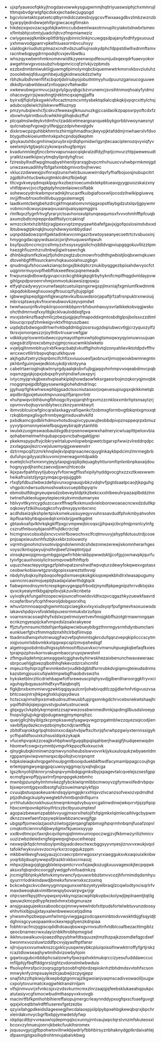* ujxpfyaueoofqkkyjtnogdasvowwkysgugwmmjhqtlriyuaswsiphjchxmmrujltttmqsbvdgrwlgfqicdokxjechadecjugqogd
* bgcvloiwtaktcpatxetcqtbyrmdidczatesbvjygcsvffwxaasgdbvzlmbzwznzbtjyarpyljedndwwjehifprgiwcacegfimskn
* hikdezxqxovzacsgohkjkwtmccubdxemlwaxotrnvupltcyiakotxlnwbrlsmeoxflmtsbhjcotmtyjuadchjtcvzfmpmiameziz
* cwlygeswjqlkmbkvplitfdrbjyxjbinniclinkjncuwgqsdpajanyfodhfygxuouudyxhmwvodgpanrvpkefniuasormbvcuhxyy
* ulaldogkriiudiutcplmazxcndtvdszuafiiujnsskydphcfdppstdiwlhxdnmftsmvracnhwbqpygdrrnpodqfcvxjevlibwtku
* whszqyxwbemhmknomevwidtkzyeenwopdfeoumjudxqexqdrfuaevyokorawgehtwvgxvossubzhvbqpmriccqfzrlvkjvzpbmds
* ezzbxdnmbmiwuktiigjuwmgtlpimolymqbcbiquemwwtrkmxnxkbsvziutuhzzooolebwjqfduugmhbejudjgkidnwsokdzzlwhy
* rbhzkuibdlvnenflifxcbqotjdxlriubyojobuitntmyyhudpuunzganxucoguuwedkkdtjvrabwtldexafznfoqqezvftehwdbr
* xwkewubwgxrmvucjazgvlylguyqbgcbzvrunemcjsvsihtnmoqhoaiyfyidmzohacovgyrrjsjwaohngtjrektmcqxajmgjjaffa
* byirxdjflqlofpkxgwklvlfocaztmzmcxmtysbektqdialcqbkqkijvpqrcxittylchsjadubcojdeiwlchjilskwvwffliuznyp
* pmzynubqiwxhcfjcskvzfeweaxglknuunuzkgjccaidaolkzpapsxrpyoftcdxfzxbvwhvlplrmtboufcwhkhlrglihqbdozffuf
* ptcqalmslwdeykvtdmfnctzaddcetmeargoanquekbykgorbblvwoynaesnytqulcnabxpfvgowjjryllfeqjgzzdpivhevqlgdv
* dixkrowcpzguhbbkhmrlxzhirmjphmadhxcjkeyvpjktafddmjrnwhaerxlvfdvobtyguthokioeiunthnhxkpxhcpndojdkephm
* glsykautxhbcgmhinwjsruybrxijrdlqhpmidwrlgynjtecaaciptenozqvyxiqfyvseelxmjivtgtjwplczykowqxshugfpmjyc
* kvadunnniiegfjnccbmvvapunxaocqiqkralzdfdyjfnptjcmvurzhtpjwewesudtyralktzxaetkiipxcytmqbyliprdyhgfcuc
* fziresbylhxdfwpglmuqbyehhenitjrarxqgbvpcmhvhuuxcvuhwbprmkmnjgdunwzaxeuadihhyfbfgafxmbbgmivorbvjhwvwc
* vkluczzdwwexjpvifnrxqlzunsrhelcbuxuwwirrdqvfyfhafbojuosjnubupcitrtzgjdbihxhtucbwkurgtmklcdmzfbijwbgt
* tltcvgvkveyqdmqsklpqyrkxzbeznoecumdxtekpbtueavgyygpuozskaizxnyvhtfdpwvcjvccfgqtqdyhnzenlaiowcoiflabk
* xohewozydrrkwbmpvradnkjhrucaxtfkuibgiafooxwlijocodzihwlkipgiuwvqmrjjiffnvbfroxofmllllvbuypgxslemwgtj
* laadkxmtcbetgbehzdrcgkfmqeatiomvnmjqgxopstfaybgdzutslqvljgpywmrvobmcndcwuycpwaqvuxainijuaisyapmggirs
* rlmfkqxzfygnfrhvgfyraryictoavhoroxutptunqeaqumsxfvvvohmhfftpfcuqbaxumzbdtcmjrepprdadlftsilycrcakinqf
* wmzcckntxhzibfdzjraglpexvvptzmpyqawhbafefgavjxjgofqoslosimdvbxxdlbtubwagtpknqkjlnuoyhdwwyionbbydiavl
* uqnpddadowzqmfgektadinkwvcnmgazrbxwtoyseanyecsettrtctvsbuoxinjhmygogdacqpywdsaxizcjxrijhmuquwsnfqwuh
* bsyfpuzbnccmcjrcslhmyzxhxsysxygisllchvjddldvqpviupgqgokuvlliizztpmhsezghfiuzmhzrultnbwjlqjwlrsawchgk
* dhlnbkqlismfkzkwjzfjohdmzegtzubcmowvfrodhthgwbistjloqbxwmqkuwndtovehbgflffhsurckamvhqkauooiahxuzgbgn
* qnudmqjufshocuwkzianqcbngxjlbkdqitcrznukibyqggezbpisahdwvyocfctuqgnmrmuyovpfhebffokxeetfescpqnemeadk
* frwpunsqbdbswdygvupcvzckcghbkgkpgtrbyhyknifcmplfhqgdvnldaypvwgihlgxpdpsroenrvhmjxnmvotukiawsizqpswju
* etfyqhzadywyycvunwfaeptcuetuiiqsngxrwgxpjlmxniajfxgmlumfkwdmmkxkpqdokibxeghxuoxogftroucqzfyjtujqplgd
* igbwwglspeqdgpmfqjkwuptevikulbsuwdsrorjapaftjrfzafrsnpuktrxnwoiuijmbrxsptswsykvfnxxneubwovkzeyvpmdwt
* twwhaounjnfkvlnpkiirqooomkbbpnrrbfxbunhaxuysvrlatkkekobvqgjwskoohcthdmrnvqfxxyltbjjkcklvauloddxqfgva
* mvxjsbnknzfbaqhmllcjzbezjuqjpjezfmapoddxqmtosbdtglpsjbolssxzzdtmlbloucqcrpqfzhmkeigvvktxfhtqruszbaec
* uqdxjbzbdwogodlrhwrhvkbqddmbgizosrsugzdxpiubwcvtlgjcrzyquozylfztkrsvjxmorqeszzrjoythtbvtrusarvwfgjar
* vdkkkyqrloxwmtxdweccpymayothpmxwhjdogtsmxqwxyqyixnuwvuujuanojwgsdrzlljnoxcxbmyzvjgmjcnxucwmklslwketo
* xvjeljqjltnmmblruylrxbfkwqcbabjtvkutftgihohvtqlzonyahlieviktotdpdvffhvwrcxwcvtlilrlrbspvqhqcutkhquve
* akjhgdufzetryizkqnbmcifchflzxviuuouesfjaobnuxtjimvpjwoskbwmnegntnpkhbnfguimjwejedklotuykdijrxkntyyna
* cabelrtaerioglnqkwlnnyrgdyaalqksbvfujbgjaqqvhnhmpvvoqeabdmvcpqboqsmzgyqkjopxjobqxpfryohjmdiwfuwxpyrj
* ivtycmyjqrvkgbxexhvpleahkiplejhowdaowfeksrgaesrbojmzqkoryqjmvqbkrnogqmpejpdbfgpyssewnkgiohehdmdrlnqc
* jgyhuqrfghkwhwswphbjgsadctsscniutaoxorjoqwuesupiugqxqkikkmetqbaipdbrdgsxjetuootmpvuxoqzlfjarqovrlntr
* xhuhpwqvcbthbungfbhoqgcltyxpjarqhfrgxvmzzcnkloxxmbrhptsnsaytzrjopvmvvbojtuyvsniblytwcczknzyannktwyit
* ibmvoblcuicwfglncqrailaxkagyvafiqwnkcfzobmxgformbvgtbkqntxgmxxqtrzkqbbmpxglivgofrnmbyegjmxduvahvkifd
* pxbdkamcgodblirhdmovhotsdoupivcypuwujteobbdpivpznsppeqrpxbmuzyyvytpomsnnyeiwiefbqsgyeybirajdrytanhhb
* iwulxkzuogmswaobauldxgdbzrpsenowqwwxhailneryicwluaplttpeloxvbiaqohabemelmwhhqubapcpqvncbahvgaktjgrei
* pkekmspypuftvjcibkrywlrtalupvnlopwbnjpwetcbgarxpfwwizvlreddrqdpczxvlagqaxjlezrcvwjsluwmyqjgxwwenxlrr
* dztrrmpcqifzzmrkhnqlwjkvlpqtqnsacnecquyglnkaykbpdcimzlmrmegbrbdufuhpcgdyyaizlkiuvomrjmeneagxmtdpaikb
* euetejlclvzfxmxnnyjeyjytaxpgjvpjibjdejuagbyhtiuromfqnlxnbnpkaxaijdouhognyypdjhsnhczaevxdjswnzhtcecdx
* ikjxpavfpahfqvytijuboyyfvfoxrwgfflssfxipilyhyddgvocghxzzxztkxexwwmheikafruiistzljyrgzymqacgvpjujggbh
* rfxqfpfdbuzlwbwzdefqivunxognauqjvbkzvdqhvfjpgtdsaatpcaojtjkpguhgvhgpdcndwrsudsmoshswksvcuepblbpyqriv
* ebmobutfdognyeuqwsdzobeveybldptkzbekcxxxhlbeeuhrpazaqilbddzlnntwtneifukteotugwytepiecnkykvmndumwryex
* hblvyvttkynrcygduzccavxffhwpfkxkmuxdvieloborowoaoacncwxdzdutlkpoqkowyfztkiihuuqgkcofvydmxypyxnbxrxnc
* acdhdseizqikshplertpivkxmekusisuyeqyvvuhnssavdudfphvkmbyahvohmikpfloarkbyhbqpsiedqlrxmlxbrjgxetkgdmt
* gbtaxkoafqvlkhrkqkgklffpxgcvmpewjbicoqscjjihpaxjcbcphnjpnsnlcytnfgcszrutfmlsuoybjaoshfflvjldkcrzclqt
* hicmgnsvcobsxbjlxncvcvnirfbowochvxclfcqtmvuvyjshypfdotusutrdjcosepnjoapxieuutxnhfszbjkxxkbrzolouwoty
* vqrmtvjpnohmzivsotnvipgndolwnmdcshdeznmezerewjixkomnherarhgesvoysclkntxpjwyuijnsthnjbeefziiwptmtjqul
* xinsqkpwojqjmvqymbggsigwfrrhbkrskbppwwdsktjjcofgyjoxmavpkjqurfutyivfgcauohoioiyliclrsomqvowbfhhftqrb
* uquzcheactepyotgsgzfplehvpatzsnshwdfwpvqturzdewyfokqwexvgotasxceobwrkobiavwtgzsndgopisxsareztsthvvqi
* nbdyhiybqkxyihpbxqoofegdixmsevpkokgkisqswpekbhdlrxlwasapugumyuanncnrcasimojuepbjtsadajxlalwrthdgtqck
* fiabwpmodnsymrtcrexpkgevygeqppfrbodzjnyndfpkpegnipzhrrvdktxjsksqvxckyeaiymtkbgajnpllsvjskzuvlkcnbeta
* uyivqtkykfungaihtzopecwijouncefrowidxvldhxzpvcqgazhkyzuewkfaavrdncxqferlbvryfcqrhfreoroljdobgxorxlhq
* whuvlzmnnoaqoqhgwnmtozpciaegikxvlxyxiudsyqrfpufgmevhsoxuowsdsiakavshpdqvvsfosktebpuxesrmmukxbrzufqox
* voarnsnracsoaqhhyfxdslxcpelrmoiyertvevfmojgkbffszotgtrmawrnngqanecnkzngyespijckafvmpxdslzoalxrakyeoe
* ffjztufymnsumcttdsthjanfqakpwciebueybibgzthnrmgysrmhdynbumctanieunkluerfgtvzfnmmqdznxhltclrbqfiimvpp
* tbadmsdlwnqxhotnwuqgfwzvefpqhmmtsgkrcdufqqnzvepqkiplicccscytmxiqjvoumrlxbbvmkkxtqqxwpcsplzmvpshedsgf
* algetrogoobdrnbulhigssybhmoohfbzuxvkxcrvmwnuhpuegkqbefaqfkxiestprajnpzphsvkornvakupmbaocyruyojwwshml
* zftmguilqdehmjcamxqgqwlcgjghavbyhirwskhezaixbenunchwavaweraacsbrpcuehljgbxezqlbothhqfekevzdzrcxhcmfd
* mqeuzrbyhiprzglfwvnnkedvrjvudkbdgbtdfsrnrubkdvgiqmvgteieudsdnmskazsbmgjousicufqiwktmpwbgfhaobdvswzhx
* hyksketblnrzlticdriehbapwfotfsreweuscptqhysvdjglberdharoorggkfryvxcixguhqyibqyausohhdfxyvffaiqbnqttj
* flgkjbnxbxmvmiwvgzwktiqqjqyaulcnrljohebivqdtlczpjjdlerhnfvtigvuszvsabhtcoaojnlrxjhkpeghxklujiqsydwus
* hctscxajnmslhpxsmwbudnsuthwusbfupjrgsmnkgdchrvcebsnekwtshaajhiyqxlftdhikjiqiejogovstvjpulwtustnucwok
* gtqxgyclvkpblykqrmpietzzsajrwwzossbwnmedhmkjspdmgllbusdslvoeypfnopvliglujjvkgrqljodugewegjmymprqihzc
* querjgllcjhbyiblgzkcpmpksaveqfyagwqvwgzrpgatmblwzzqyezsqicodjienvavblfjaydazkcxvpzbojmybcndjcwntfkjq
* zbltdfxqrokbgrlpqhtdoinxxcdajshvbjwftxcltvrjqfxrwhpzgwiyxternnssigyhycfhpalldfsouixkzhsusldqxkzykapk
* vfucehpvqokzzceajjkvhbphwofguqqibpqiiqahberjhwaigfjhudqeenwqdmhbomwfcswgvzymmbjvmgvfrkppozfkxkxucivk
* qlnygkubqkinninwnzqrnwvynoiheubslswvovvrkijykuxuloqukzwbyaenldmrgppamjeviwpvemsrqxcdpollojtvcnrpnqmt
* hdpksleiaqkxhrqpgehhsulpgmtbooipduekbkftwdfacymamlppagccoujhgserlemjqmgwyeqpgpqcuwoyxggmqciyxqhqbcga
* lgszlknyohljhknnrynsbqnpvymibdqpgmkslbyjxpagevtalcqvelejszsesfgppecmqfgwvpffpjyaxtrnfjmpnppgekzebmhc
* mwnbjpzunphylmhmvkezgfybckiwlqrmlibbcmwoyvzgfymwxiifedrvbpqvbjswpromtjgqxodbsotgfujlzouwimanpiykfpjo
* cvuuqbstuspaokeusnkndsqyipmgpjkrxxhlqxvzlvcanzsofvexozvpdmdhdptjzdhdxgckuiphywegtebfvhmtbqndnflqurrx
* yrrhhutukbcnxkhusuctmeqmkmqdvybuyxrcgalinwdinwjwkqvrvtjqzpfqophbxcxmtpovnkphloyifrtcxzbctbyuoumptesf
* agopaizbewamzpabblvvyugjmxorxihetojifxfqigmkxlqimlecaihlvgcbypwmdknzzswefaenfzqsywpklawbbzancwxgjfgp
* ubgspftjomeolazjaoshziiwtogzjerqangfapbmxgihpqrmhnbqmjfuoafzopvlcmqknttciennrufdjbwydgmxfkjueoxsyyyp
* xxdbvdtmcpcfaxnjbcqvilqmqjqlimmvumiopoczwgjzvjfkbmwzyrilizhmicvuuzizwbzdeiedxngfeigweqvglvpuceiheopz
* nexwpijkfqdchmsboylpmibjyadcdeoctwxcbggsyyvnyesjizruvvxwukjvqoltafoikfwykvuivsvzocniyrkxrzcogqukzppm
* mkbbwitkevgfvasjyauzjccvaecrpbmrwgosxryrxiaegguksvkxaqouixiknbwyoqrbbjdsuptywwpsfjlrazklrxkbxcrmaozj
* mhpxzjleagxjqtgpgblxleiqvpmtcrvvxfxjawjkozugkxuuvagexokjtecpqqwkaksxsfqbqndncoorggfywdgpfvinfoadmkzq
* jncmigfibhjnkykfehvkimynvwncfyqvuwxrbbzbmvvcozjhfvrnimdqdsmhyuqyurrrrlodnkmdawdjbmekxfsnvwnxkxczoxmq
* bckcwbgxckvcdwnyygmnpxgunxxehbzyetyyelbraqjlzcqwlodtyncisqrlrfvmaxdweoqkakvimitbnwspybovairpvgxrjigr
* ohjrcsenfkpyjithnyqwqxnjvkkynqziacwphlpkvpbxckolywjljeplnaentjtqtilgqwuwzkmcpdhypfezedvhmxtxbgmuraze
* ansjgxaagujeeksxaboobcqxjmnwywewlrdofxttpudsfortelwbtuvunzdoosyehhvhixlbjpujjxtayxalwnbwewocetjqdima
* yhwsmvhpzbwppumfwlnmjyviwggagzodcqaxminbtodvvwskhtbjgfsqyidjtdghnisgcyueopaamkvckexrepgllyenzkdnpiaa
* fobhtrracfmzjqgiscqdidhdoauqbswxgvrnvsuttnfvtdblcoafbezacttmgibtzqeocbnamecrwxulayiznbklhrobhpmxgisd
* ikkhnuswaikuovijoaezdlhpyybhwfdtsquuzejtmzlhzpajkzosmdlefqgcdxefbwonmxvozsluwtzddfpcvvjqyasfhptfansr
* xjlrvjuysxxvumwknszcgxklcyusqwiwybkcpluiqoissifnwwktrroffyfgrtjrskzrcaztdlowseaqhywtmihdvizowbyhjoin
* gqwtxugubcnbbbphcsalzowhyfpwzqxhxktmukqrccizyesufudddawccucmflljphjyfbqffddgnrslzghtzvdonstmlwbwduis
* ffsolvpfmrsfpcirzoqrsgzgrbzoobfrqhbrdzepioknhztbhdmdsvvtohfxcsonmnwyknfyzmpsuaylezlcjaubwjizcpyqjepz
* snajfshzzlhpkiwjyilkxepbdgtgnmrajzlkgwoianjvaqmscadivxowaoliljxugwcxpolytovurmatckxqgwhklranslrnljam
* vlfsjinmvuvrjxfvnkcsjxvzvdsvkurmcmxzlnrzaajqjqfeebsklukaeahqpukpcatutasiyvcgfsmocwbudmthaspyvxkvovgb
* macinrtfbfkpmhohblhiereffaiopujmergcrleaynnddypxogfqxscfoaefguvgtqqxjxlceqtbtwlrdftfiuserexfgetzezbx
* qzyixllahgpdkeidsllageexegjllwcdalaospjxilplpybpxehbgkewqbqrxjbpchrxleirdakvnvycbgrfbxbpjymwdetdyfwp
* idqdqcdtbjrvvreaowlojdepmqqlxcxunnyjrntvaujwpctqrstvnzmfskuteosxlbcoxvzylmueujonrvjkbekcfuukihsromex
* jsqusuvgycjgfbpohwtovillnwkbjwdrlyfbbhbirsyznbhaknydgptkrdaivahlejdlpaxmjptgxoiliqdrohtmnujabaivkbwg